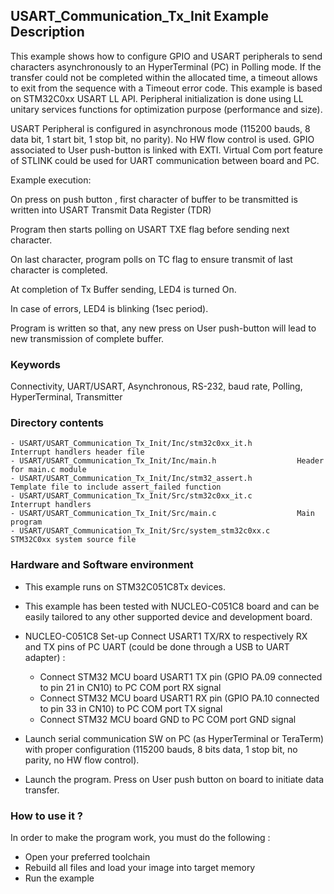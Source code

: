 ## <b>USART_Communication_Tx_Init Example Description</b>

This example shows how to configure GPIO and USART peripherals to send characters
asynchronously to an HyperTerminal (PC) in Polling mode. If the transfer could not
be completed within the allocated time, a timeout allows to exit from the sequence
with a Timeout error code. This example is based on STM32C0xx USART LL API. Peripheral
initialization is done using LL unitary services functions for optimization purpose
(performance and size).

USART Peripheral is configured in asynchronous mode (115200 bauds, 8 data bit, 1 start bit, 1 stop bit, no parity).
No HW flow control is used.
GPIO associated to User push-button is linked with EXTI.
Virtual Com port feature of STLINK could be used for UART communication between board and PC.

Example execution:

On press on push button , first character of buffer to be transmitted is written into USART Transmit Data Register (TDR)

Program then starts polling on USART TXE flag before sending next character.

On last character, program polls on TC flag to ensure transmit of last character is completed.

At completion of Tx Buffer sending, LED4 is turned On.

In case of errors, LED4 is blinking (1sec period).

Program is written so that, any new press on User push-button will lead to new transmission of complete buffer.

### <b>Keywords</b>

Connectivity, UART/USART, Asynchronous, RS-232, baud rate, Polling, HyperTerminal, Transmitter

### <b>Directory contents</b>

    - USART/USART_Communication_Tx_Init/Inc/stm32c0xx_it.h          Interrupt handlers header file
    - USART/USART_Communication_Tx_Init/Inc/main.h                  Header for main.c module
    - USART/USART_Communication_Tx_Init/Inc/stm32_assert.h          Template file to include assert_failed function
    - USART/USART_Communication_Tx_Init/Src/stm32c0xx_it.c          Interrupt handlers
    - USART/USART_Communication_Tx_Init/Src/main.c                  Main program
    - USART/USART_Communication_Tx_Init/Src/system_stm32c0xx.c      STM32C0xx system source file


### <b>Hardware and Software environment</b>

  - This example runs on STM32C051C8Tx devices.

  - This example has been tested with NUCLEO-C051C8 board and can be
    easily tailored to any other supported device and development board.

  - NUCLEO-C051C8 Set-up
    Connect USART1 TX/RX to respectively RX and TX pins of PC UART (could be done through a USB to UART adapter) :
	
    - Connect STM32 MCU board USART1 TX pin (GPIO PA.09 connected to pin 21 in CN10)
      to PC COM port RX signal
    - Connect STM32 MCU board USART1 RX pin (GPIO PA.10 connected to pin 33 in CN10)
      to PC COM port TX signal
    - Connect STM32 MCU board GND to PC COM port GND signal

  - Launch serial communication SW on PC (as HyperTerminal or TeraTerm) with proper configuration
    (115200 bauds, 8 bits data, 1 stop bit, no parity, no HW flow control).

  - Launch the program. Press on User push button on board to initiate data transfer.

### <b>How to use it ?</b>

In order to make the program work, you must do the following :

 - Open your preferred toolchain
 - Rebuild all files and load your image into target memory
 - Run the example

